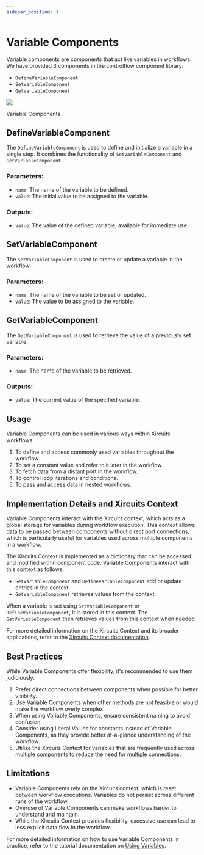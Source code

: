 ```yaml
---
sidebar_position: 3
---
```


# Variable Components

Variable components are components that act like variables in workflows. We have provided 3 components in the controlflow component library:

- `DefineVariableComponent`
- `SetVariableComponent`
- `GetVariableComponent`

<p align="center">

![](/img/docs/VariableComponents.png)

<figcaption class="image-caption">Variable Components</figcaption>
</p>

## DefineVariableComponent

The `DefineVariableComponent` is used to define and initialize a variable in a single step. It combines the functionality of `SetVariableComponent` and `GetVariableComponent`.

### Parameters:
- `name`: The name of the variable to be defined.
- `value`: The initial value to be assigned to the variable.

### Outputs:
- `value`: The value of the defined variable, available for immediate use.

## SetVariableComponent

The `SetVariableComponent` is used to create or update a variable in the workflow.

### Parameters:
- `name`: The name of the variable to be set or updated.
- `value`: The value to be assigned to the variable.

## GetVariableComponent

The `GetVariableComponent` is used to retrieve the value of a previously set variable.

### Parameters:
- `name`: The name of the variable to be retrieved.

### Outputs:
- `value`: The current value of the specified variable.

## Usage

Variable Components can be used in various ways within Xircuits workflows:

1. To define and access commonly used variables throughout the workflow.
2. To set a constant value and refer to it later in the workflow.
3. To fetch data from a distant port in the workflow.
4. To control loop iterations and conditions.
5. To pass and access data in nested workflows.

## Implementation Details and Xircuits Context

Variable Components interact with the Xircuits context, which acts as a global storage for variables during workflow execution. This context allows data to be passed between components without direct port connections, which is particularly useful for variables used across multiple components in a workflow.

The Xircuits Context is implemented as a dictionary that can be accessed and modified within component code. Variable Components interact with this context as follows:

- `SetVariableComponent` and `DefineVariableComponent` add or update entries in the context.
- `GetVariableComponent` retrieves values from the context.

When a variable is set using `SetVariableComponent` or `DefineVariableComponent`, it is stored in this context. The `GetVariableComponent` then retrieves values from this context when needed.

For more detailed information on the Xircuits Context and its broader applications, refer to the [Xircuits Context documentation](/docs/main/references/xircuits-context).

## Best Practices

While Variable Components offer flexibility, it's recommended to use them judiciously:

1. Prefer direct connections between components when possible for better visibility.
2. Use Variable Components when other methods are not feasible or would make the workflow overly complex.
3. When using Variable Components, ensure consistent naming to avoid confusion.
4. Consider using Literal Values for constants instead of Variable Components, as they provide better at-a-glance understanding of the workflow.
5. Utilize the Xircuits Context for variables that are frequently used across multiple components to reduce the need for multiple connections.

## Limitations

- Variable Components rely on the Xircuits context, which is reset between workflow executions. Variables do not persist across different runs of the workflow.
- Overuse of Variable Components can make workflows harder to understand and maintain.
- While the Xircuits Context provides flexibility, excessive use can lead to less explicit data flow in the workflow.

For more detailed information on how to use Variable Components in practice, refer to the tutorial documentation on [Using Variables](/docs/main/how-tos/using-variables).